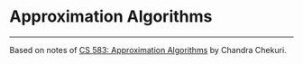 # Approximation Algorithms

---

Based on notes of [CS 583: Approximation Algorithms](https://courses.grainger.illinois.edu/cs583/fa2021/approx-algorithms-lecture-notes.pdf?utm_source=chatgpt.com) by Chandra Chekuri.